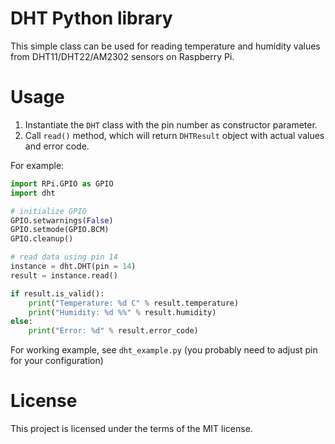 # DHT Python library

This simple class can be used for reading temperature and humidity values from DHT11/DHT22/AM2302 sensors on Raspberry Pi.

# Usage

1. Instantiate the `DHT` class with the pin number as constructor parameter.
2. Call `read()` method, which will return `DHTResult` object with actual values and error code.

For example:

```python
import RPi.GPIO as GPIO
import dht

# initialize GPIO
GPIO.setwarnings(False)
GPIO.setmode(GPIO.BCM)
GPIO.cleanup()

# read data using pin 14
instance = dht.DHT(pin = 14)
result = instance.read()

if result.is_valid():
    print("Temperature: %d C" % result.temperature)
    print("Humidity: %d %%" % result.humidity)
else:
    print("Error: %d" % result.error_code)
```

For working example, see `dht_example.py` (you probably need to adjust pin for your configuration)


# License

This project is licensed under the terms of the MIT license.
